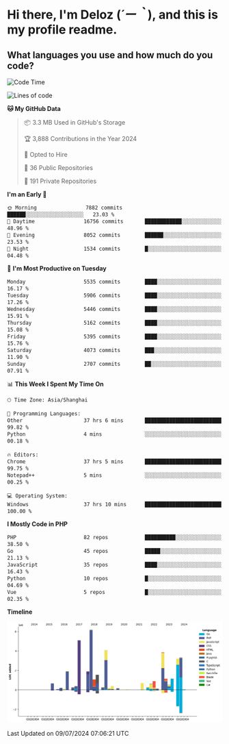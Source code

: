 # **Hi there, I'm Deloz (*´ー｀*), and this is my profile readme.**

## **What languages you use and how much do you code?**

<!--START_SECTION:waka-->
![Code Time](http://img.shields.io/badge/Code%20Time-4%2C378%20hrs%2048%20mins-blue)

![Lines of code](https://img.shields.io/badge/From%20Hello%20World%20I%27ve%20Written-40.3%20million%20lines%20of%20code-blue)

**🐱 My GitHub Data** 

> 📦 3.3 MB Used in GitHub's Storage 
 > 
> 🏆 3,888 Contributions in the Year 2024
 > 
> 💼 Opted to Hire
 > 
> 📜 36 Public Repositories 
 > 
> 🔑 191 Private Repositories 
 > 
**I'm an Early 🐤** 

```text
🌞 Morning                7882 commits        ██████░░░░░░░░░░░░░░░░░░░   23.03 % 
🌆 Daytime                16756 commits       ████████████░░░░░░░░░░░░░   48.96 % 
🌃 Evening                8052 commits        ██████░░░░░░░░░░░░░░░░░░░   23.53 % 
🌙 Night                  1534 commits        █░░░░░░░░░░░░░░░░░░░░░░░░   04.48 % 
```
📅 **I'm Most Productive on Tuesday** 

```text
Monday                   5535 commits        ████░░░░░░░░░░░░░░░░░░░░░   16.17 % 
Tuesday                  5906 commits        ████░░░░░░░░░░░░░░░░░░░░░   17.26 % 
Wednesday                5446 commits        ████░░░░░░░░░░░░░░░░░░░░░   15.91 % 
Thursday                 5162 commits        ████░░░░░░░░░░░░░░░░░░░░░   15.08 % 
Friday                   5395 commits        ████░░░░░░░░░░░░░░░░░░░░░   15.76 % 
Saturday                 4073 commits        ███░░░░░░░░░░░░░░░░░░░░░░   11.90 % 
Sunday                   2707 commits        ██░░░░░░░░░░░░░░░░░░░░░░░   07.91 % 
```


📊 **This Week I Spent My Time On** 

```text
🕑︎ Time Zone: Asia/Shanghai

💬 Programming Languages: 
Other                    37 hrs 6 mins       █████████████████████████   99.82 % 
Python                   4 mins              ░░░░░░░░░░░░░░░░░░░░░░░░░   00.18 % 

🔥 Editors: 
Chrome                   37 hrs 5 mins       █████████████████████████   99.75 % 
Notepad++                5 mins              ░░░░░░░░░░░░░░░░░░░░░░░░░   00.25 % 

💻 Operating System: 
Windows                  37 hrs 10 mins      █████████████████████████   100.00 % 
```

**I Mostly Code in PHP** 

```text
PHP                      82 repos            ██████████░░░░░░░░░░░░░░░   38.50 % 
Go                       45 repos            █████░░░░░░░░░░░░░░░░░░░░   21.13 % 
JavaScript               35 repos            ████░░░░░░░░░░░░░░░░░░░░░   16.43 % 
Python                   10 repos            █░░░░░░░░░░░░░░░░░░░░░░░░   04.69 % 
Vue                      5 repos             █░░░░░░░░░░░░░░░░░░░░░░░░   02.35 % 
```



**Timeline**

![Lines of Code chart](https://raw.githubusercontent.com/deloz/deloz/main/assets/bar_graph.png)


 Last Updated on 09/07/2024 07:06:21 UTC
<!--END_SECTION:waka-->
